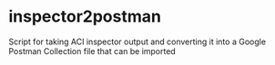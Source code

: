 # inspector2postman
Script for taking ACI inspector output and converting it into a Google Postman Collection file that can be imported
